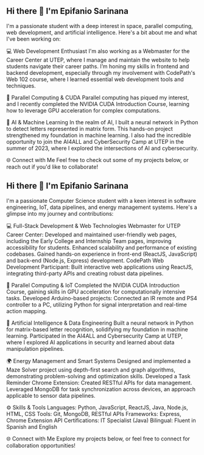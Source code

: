 ## Hi there 👋 I'm Epifanio Sarinana
I'm a passionate student with a deep interest in space, parallel computing, web development, and artificial intelligence. Here's a bit about me and what I've been working on:

<!--
**Sap-has/Sap-has** is a ✨ _special_ ✨ repository because its `README.md` (this file) appears on your GitHub profile.

Here are some ideas to get you started:

- 🔭 I’m currently working on ...
- 🌱 I’m currently learning ...
- 👯 I’m looking to collaborate on ...
- 🤔 I’m looking for help with ...
- 💬 Ask me about ...
- 📫 How to reach me: ...
- 😄 Pronouns: ...
- ⚡ Fun fact: ...
-->
💻 Web Development Enthusiast
I'm also working as a Webmaster for the Career Center at UTEP, where I manage and maintain the website to help students navigate their career paths. I’m honing my skills in frontend and backend development, especially through my involvement with CodePath's Web 102 course, where I learned essential web development tools and techniques.

🔢 Parallel Computing & CUDA
Parallel computing has piqued my interest, and I recently completed the NVIDIA CUDA Introduction Course, learning how to leverage GPU acceleration for complex computations.

🤖 AI & Machine Learning
In the realm of AI, I built a neural network in Python to detect letters represented in matrix form. This hands-on project strengthened my foundation in machine learning. I also had the incredible opportunity to join the AI4ALL and CyberSecurity Camp at UTEP in the summer of 2023, where I explored the intersections of AI and cybersecurity.

🌐 Connect with Me
Feel free to check out some of my projects below, or reach out if you'd like to collaborate!

## Hi there 👋 I'm Epifanio Sarinana
I'm a passionate Computer Science student with a keen interest in software engineering, IoT, data pipelines, and energy management systems. Here's a glimpse into my journey and contributions:

💻 Full-Stack Development & Web Technologies
Webmaster for UTEP Career Center:
Developed and maintained user-friendly web pages, including the Early College and Internship Team pages, improving accessibility for students.
Enhanced scalability and performance of existing codebases.
Gained hands-on experience in front-end (ReactJS, JavaScript) and back-end (Node.js, Express) development.
CodePath Web Development Participant:
Built interactive web applications using ReactJS, integrating third-party APIs and creating robust data pipelines.

🔢 Parallel Computing & IoT
Completed the NVIDIA CUDA Introduction Course, gaining skills in GPU acceleration for computationally intensive tasks.
Developed Arduino-based projects:
Connected an IR remote and PS4 controller to a PC, utilizing Python for signal interpretation and real-time action mapping.

🤖 Artificial Intelligence & Data Engineering
Built a neural network in Python for matrix-based letter recognition, solidifying my foundation in machine learning.
Participated in the AI4ALL and Cybersecurity Camp at UTEP, where I explored AI applications in security and learned about data manipulation pipelines.

🌍 Energy Management and Smart Systems
Designed and implemented a Maze Solver project using depth-first search and graph algorithms, demonstrating problem-solving and optimization skills.
Developed a Task Reminder Chrome Extension:
Created RESTful APIs for data management.
Leveraged MongoDB for task synchronization across devices, an approach applicable to sensor data pipelines.

⚙️ Skills & Tools
Languages: Python, JavaScript, ReactJS, Java, Node.js, HTML, CSS
Tools: Git, MongoDB, RESTful APIs
Frameworks: Express, Chrome Extension API
Certifications: IT Specialist (Java)
Bilingual: Fluent in Spanish and English

🌐 Connect with Me
Explore my projects below, or feel free to connect for collaboration opportunities!
